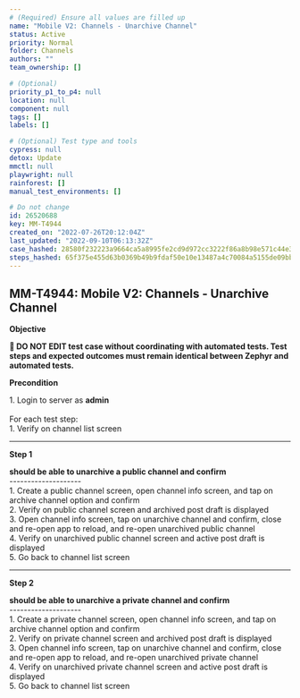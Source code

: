 ```yaml
---
# (Required) Ensure all values are filled up
name: "Mobile V2: Channels - Unarchive Channel"
status: Active
priority: Normal
folder: Channels
authors: ""
team_ownership: []

# (Optional)
priority_p1_to_p4: null
location: null
component: null
tags: []
labels: []

# (Optional) Test type and tools
cypress: null
detox: Update
mmctl: null
playwright: null
rainforest: []
manual_test_environments: []

# Do not change
id: 26520688
key: MM-T4944
created_on: "2022-07-26T20:12:04Z"
last_updated: "2022-09-10T06:13:32Z"
case_hashed: 28580f232223a9664ca5a8995fe2cd9d972cc3222f86a8b98e571c44e39d10062adcf366936a61fe1310a4645284b785
steps_hashed: 65f375e455d63b0369b49b9fdaf50e10e13487a4c70084a5155de09bb6bcd3fcb21f24785fbe9e0a8bbf470bd4572e2b
---
```


<!-- (Auto-generated) Based on frontmatter's "key" and "name" -->

## MM-T4944: Mobile V2: Channels - Unarchive Channel

**Objective**

**🛑 DO NOT EDIT test case without coordinating with automated tests. Test steps and expected outcomes must remain identical between Zephyr and automated tests.**

**Precondition**

1\. Login to server as **admin**\
\
For each test step:\
1\. Verify on channel list screen

---

**Step 1**

**should be able to unarchive a public channel and confirm**\
\--------------------\
1\. Create a public channel screen, open channel info screen, and tap on archive channel option and confirm\
2\. Verify on public channel screen and archived post draft is displayed\
3\. Open channel info screen, tap on unarchive channel and confirm, close and re-open app to reload, and re-open unarchived public channel\
4\. Verify on unarchived public channel screen and active post draft is displayed\
5\. Go back to channel list screen

---

**Step 2**

**should be able to unarchive a private channel and confirm**\
\--------------------\
1\. Create a private channel screen, open channel info screen, and tap on archive channel option and confirm\
2\. Verify on private channel screen and archived post draft is displayed\
3\. Open channel info screen, tap on unarchive channel and confirm, close and re-open app to reload, and re-open unarchived private channel\
4\. Verify on unarchived private channel screen and active post draft is displayed\
5\. Go back to channel list screen
